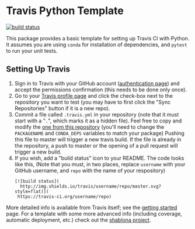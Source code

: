 # Travis Python Template

[![build status](http://img.shields.io/travis/heyu91/travis-python-template/master.svg?style=flat)](https://travis-ci.org/heyu91/travis-python-template)

This package provides a basic template for setting up Travis CI with Python.
It assumes you are using ``conda`` for installation of dependencies, and
``pytest`` to run your unit tests.

## Setting Up Travis

1. Sign in to Travis with your GitHub account ([authentication page](https://travis-ci.org/auth))
   and accept the permissions confirmation (this needs to be done only once).
2. Go to your [Travis profile page](https://travis-ci.org/profile/) and click the
   check-box next to the repository you want to test (you may have to first click
   the "Sync Repositories" button if it is a new repo).
3. Commit a file called ``.travis.yml`` in your repository (note that it must
   start with a "``.``", which marks it as a hidden file). Feel free to copy
   and modify the [one from this repository](.travis.yml) (you'll need to change
   the ``PACKAGENAME`` and ``CONDA_DEPS`` variables to match your package)
   Pushing this file to master will trigger a new travis build. If the file is
   already in the repository, a push to master or the opening of a pull request
   will trigger a new build.
4. If you wish, add a "build status" icon to your README. The code looks like this,
   (Note that you must, in two places, replace ``username`` with your GitHub
    username, and ``repo`` with the name of your respository)
   ```
   [![build status](
     http://img.shields.io/travis/username/repo/master.svg?style=flat)](
    https://travis-ci.org/username/repo)
   ```

More detailed info is available from Travis itself; see the
[getting started](https://travis-ci.org/getting_started) page.
For a template with some more advanced info (including coverage, automatic
deployment, etc.) check out the [shablona project](http://github.com/uwescience/shablona).
